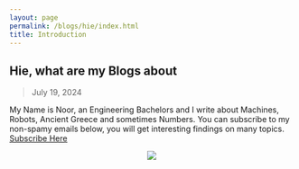 ```yaml
---
layout: page
permalink: /blogs/hie/index.html
title: Introduction
---
```


## Hie, what are my Blogs about

> July 19, 2024

My Name is Noor, an Engineering Bachelors and I write about Machines, Robots, Ancient Greece and sometimes Numbers. You can subscribe to my non-spamy emails below, you will get interesting findings on many topics.
[Subscribe Here](https://noorchauhan.substack.com/)

<center>
<img src="https://substackcdn.com/image/fetch/f_auto,q_auto:good,fl_progressive:steep/https%3A%2F%2Fsubstack-post-media.s3.amazonaws.com%2Fpublic%2Fimages%2Fa5d74e5f-1a80-4264-af3f-f666e28f2684_1200x950.jpeg">
</center>
